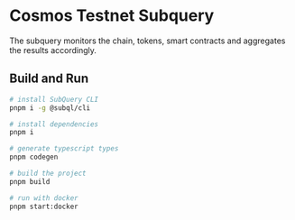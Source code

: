 # Cosmos Testnet Subquery

The subquery monitors the chain, tokens, smart contracts and aggregates the results accordingly.

## Build and Run

```bash
# install SubQuery CLI
pnpm i -g @subql/cli

# install dependencies
pnpm i

# generate typescript types
pnpm codegen

# build the project
pnpm build

# run with docker
pnpm start:docker
```
